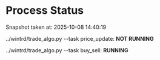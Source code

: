 # Process Status

Snapshot taken at: 2025-10-08 14:40:19

../wintrd/trade_algo.py --task price_update: **NOT RUNNING**

../wintrd/trade_algo.py --task buy_sell: **RUNNING**

